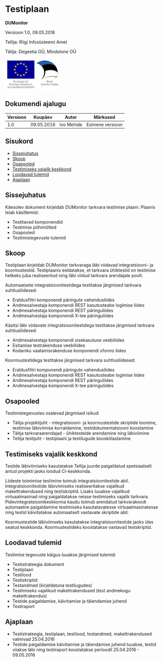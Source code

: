 # Testiplaan

**DUMonitor**

Versioon 1.0, 09.05.2016

Tellija: Riigi Infosüsteemi Amet

Täitja: Degeetia OÜ, Mindstone OÜ

![EL struktuurifondid](img/EL_struktuuri-_ja_investeerimisfondid_horisontaalne.jpg)

## Dokumendi ajalugu

| Versioon | Kuupäev    | Autor      | Märkused
|----------|------------|------------|----------------------------------------------
| 1.0      | 09.05.2016 | Ivo Mehide | Esimene versioon

## Sisukord

  * [Sissejuhatus](#sissejuhatus)
  * [Skoop](#skoop)
  * [Osapooled](#osapooled)
  * [Testimiseks vajalik keskkond](#testimiseks-vajalik-keskkond)
  * [Loodavad tulemid](#loodavad-tulemid)
  * [Ajaplaan](#ajaplaan)


## Sissejuhatus

Käesolev dokument kirjeldab DUMonitor tarkvara testimise plaani. Plaanis leiab käsitlemist:

* Testitavad komponendid
* Testimise põhimõtted
* Osapooled
* Testimistegevuste tulemid

## Skoop

Testiplaan kirjeldab DUMonitor tarkvaraga läbi viidavad integratsiooni- ja koormustestid. Testiplaanis eeldatakse, et tarkvara ühiktestid on testimise hetkeks juba realiseeritud ning läbi viidud tarkvara arendajate poolt.

Automaatsete integratsioonitestidega testitakse järgmised tarkvara suhtlusliidesed:

* Eraldusfiltri komponendi päringute vahendusliides
* Andmesalvestaja komponendi REST kasutusteabe logimise liides
* Andmesalvestaja komponendi REST päringuliides
* Andmesalvestaja komponendi X-tee päringuliides

Käsitsi läbi viidavate integratsioonitestidega testitakse järgmised tarkvara suhtlusliidesed:

* Andmesalvestaja komponendi sisekasutuse veebiliides
* Esitamise testrakenduse veebiliides
* Kodaniku vaatamisrakenduse komponendi xforms liides

Koormustestidega testitakse järgmised tarkvara suhtlusliidesed:

* Eraldusfiltri komponendi päringute vahendusliides
* Andmesalvestaja komponendi REST kasutusteabe logimise liides
* Andmesalvestaja komponendi REST päringuliides
* Andmesalvestaja komponendi X-tee päringuliides

## Osapooled

Testimistegevustes osalevad järgmised isikud:

* Täitja projektijuht - integratsiooni- ja koormustestide skriptide loomine, testimise läbiviimise korraldamine, testidokumentatsiooni koostamine
* Täitja tarkvaraarendajad - ühiktesteide arendamine ning läbiviimine
* Tellija testijuht - testiplaani ja testilugude kooskõlastamine

## Testimiseks vajalik keskkond

Testide läbiviimiseks kasutatakse Tellija juurde paigaldatud spetsiaalselt antud projekti jaoks loodud CI-keskkonda.

Liideste toimimise testimine toimub integratsioonitestide abil. Integratsioonitestide läbiviimiseks realiseeritakse vajalikud makettrakendused ning testiskriptid. Lisaks luuakse vajalikud virtuaalmasinad ning paigaldatakse neisse testimiseks vajalik tarkvara. Pidevintegratsioonikeskkonna kaudu toimub arendatud tarkvarakoodi automaatne paigaldamine testimiseks kasutatavatesse virtuaalmasinatesse ning testid käivitatakse automaatselt vastavate skriptide abil.

Koormustestide läbiviimseks kasutatakse integratsioonitestide jaoks üles seatud keskkonda. Koormustestideks koostatakse vastavad testskriptid.

## Loodavad tulemid

Testimise tegevuste käigus luuakse järgmised tulemid:

* Testistrateegia dokument
* Testiplaan
* Testilood
* Testiskriptid
* Testandmed (kirjeldatuna testilugudes)
* Testimiseks vajalikud makettrakendused (test andmekogu makettrakendus)
* Testide paigaldamise, käivitamise ja täiendamise juhend
* Testiraport

## Ajaplaan

* Testistrateegia, testiplaan, testilood, testandmed, makettrakendused valmivad 25.04.2016
* Testide paigaldamise käivitamise ja täiendamise juhend luuakse, testid viiakse läbi ning testiraport koostatakse perioodil 25.04.2016 - 09.05.2016

